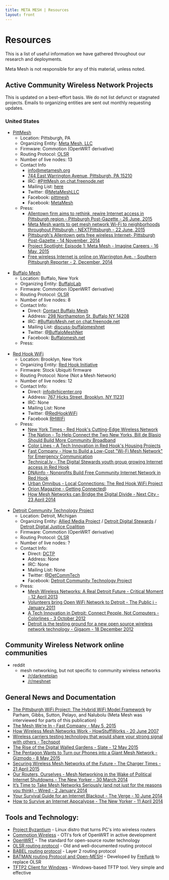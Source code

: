```yaml
---
title: META MESH | Resources
layout: front
---
```

# Resources

This is a list of useful information we have gathered throughout our research and deployments.

Meta Mesh is not responsible for any of this material, unless noted.

## Active Community Wireless Network Projects

This is updated on a best-effort basis. We do not list defunct or stagnated projects. Emails to organizing entities are sent out monthly requesting updates.

### United States

* [PittMesh](http://www.pittmesh.net)
  * Location: Pittsburgh, PA
  * Organizing Entity: [Meta Mesh, LLC](http://www.metamesh.org)
  * Firmware: Commotion (OpenWRT derivative)
  * Routing Protocol: <abbr title="Optimized Link State Routing protocol">OLSR</abbr>
  * Number of live nodes: 13
  * Contact Info
    * <info@metamesh.org>
    * [744 East Warrington Avenue, Pittsburgh, PA 15210](https://goo.gl/maps/2FsYl)
    * IRC: [#PittMesh on chat.freenode.net](irc://chat.freenode.net:6667/pittmesh)
    * Mailing List: [here](http://www.metamesh.org/contact.html)
    * Twitter: [@MetaMeshLLC](https://twitter.com/metameshllc)
    * Facebook: [pittmesh](https://www.facebook.com/pittmesh)
    * Facebook: [MetaMesh](https://www.facebook.com/metamesh)
  * Press:
    * [Allentown firm aims to rethink, rewire Internet access in Pittsburgh region - Pittsburgh Post-Gazette - 26 June, 2015](http://www.post-gazette.com/business/tech-news/2015/06/26/Allentown-firm-aims-to-rethink-rewire-Internet-access-in-region/stories/201506260151) 
    * [Meta Mesh wants to get mesh network Wi-Fi to neighborhoods throughout Pittsburgh - NEXTPittsburgh - 22 June, 2015](http://www.nextpittsburgh.com/business-tech-news/meta-mesh-wants-to-get-mesh-network-wi-fi-to-neighborhoods-throughout-pittsburgh/)
    * [Pittsburgh's Allentown gets free wireless Internet- Pittsburgh Post-Gazette - 14 November, 2014](http://www.post-gazette.com/local/city/2014/11/14/Pittsburgh-s-Allentown-gets-free-wireless-Internet/stories/201411130171)
    * [Project Spotlight: Episode 1: Meta Mesh - Imagine Careers - 16 May, 2015](https://imaginecareers.wordpress.com/2015/05/16/project-spotlight-episode-1-meta-mesh/)
    * [Free wireless Internet is online on Warrington Ave. - Southern Pittsburgh Reporter - 2, December, 2014](http://www.sopghreporter.com/story/2014/12/02/front-page/free-wireless-internet-is-online-on-warrington-ave/15061.html)
<br><br>
* [Buffalo Mesh](http://www.buffalomesh.net/)
  * Location: Buffalo, New York
  * Organizing Entity: [BuffaloLab](http://buffalolab.org)
  * Firmware: Commotion (OpenWRT derivative)
  * Routing Protocol: <abbr title="Optimized Link State Routing protocol">OLSR</abbr>
  * Number of live nodes: 8
  * Contact Info:
    * Direct: [Contact Buffalo Mesh](http://www.buffalomesh.net/contact-us)
    * Address: [298 Northampton St, Buffalo NY 14208](https://goo.gl/maps/dP6bB)
    * IRC: [#BuffaloMesh.net on chat.freenode.net](irc://chat.freenode.net:6667/BuffaloMesh.net)
    * Mailing List: [discuss-buffalomeshnet](https://groups.google.com/forum/#!forum/discuss-buffalomeshnet)
    * Twitter: [@BuffaloMeshNet](https://twitter.com/Buffalomeshnet)
    * Facebook: [Buffalomesh.net](https://www.facebook.com/Buffalomesh.net)
  * Press:
<br><br>
* [Red Hook WiFi](http://redhookwifi.org/)
  * Location: Brooklyn, New York
  * Organizing Entity: [Red Hook Initiative](http://rhicenter.org/)
  * Firmware: Stock Ubiquiti firmware
  * Routing Protocol: None (Not a Mesh Network)
  * Number of live nodes: 12
  * Contact Info:
    * Direct: <info@rhicenter.org>
    * Address: [767 Hicks Street, Brooklyn, NY 11231](https://goo.gl/ru8rry)
    * IRC: None
    * Mailing List: None
    * Twitter: [@RedHookWiFi](https://twitter.com/RedHookWiFi)
    * Facebook [RHWiFi](https://www.facebook.com/RHWiFi)
  * Press:
    * [New York Times - Red Hook's Cutting-Edge Wireless Network](http://www.nytimes.com/2014/08/24/nyregion/red-hooks-cutting-edge-wireless-network.html)
    * [The Nation - To Help Connect the Two New Yorks, Bill de Blasio Should Build More Community Broadband](http://www.thenation.com/article/177839/mayor-de-blasio-should-build-more-community-broadband#)
    * [Color Lines - A Tech Innovation in Red Hook's Housing Projects](http://www.colorlines.com/articles/tech-innovation-red-hooks-housing-projects)
    * [Fast Company - How to Build a Low-Cost "Wi-Fi Mesh Network" for Emergency Communication](https://www.fastcompany.com/3020680/how-to-build-a-low-cost-wifi-mesh-network-for-emergency-communication)
    * [Technical.ly - The Digital Stewards youth group growing Internet access in Red Hook](https://technical.ly/brooklyn/2013/10/14/digital-stewards-mesh-internet-network-red-hook/)
    * [DNAinfo - Nonprofits Build Free Community Internet Network in Red Hook](http://www.dnainfo.com/new-york/20130710/red-hook/non-profits-build-free-community-internet-network-red-hook)
    * [Urban Omnibus - Local Connections: The Red Hook WiFi Project](http://urbanomnibus.net/2013/09/local-connections-the-red-hook-wifi-project/)
    * [Orion Magazine - Getting Connected](https://orionmagazine.org/article/getting-connected/))
    * [How Mesh Networks can Bridge the Digital Divide - Next City - 23 April 2014](https://nextcity.org/daily/entry/how-mesh-networks-can-bridge-the-digital-divide)
<br><br>
* [Detroit Community Technology Project](https://www.alliedmedia.org/dctp)
  * Location: Detroit, Michigan
  * Organizing Entity: [Allied Media Project](https://www.alliedmedia.org/) / [Detroit Digital Stewards](http://detroitdigitalstewards.tumblr.com/) / [Detroit Digital Justice Coalition](http://detroitdjc.org/)
  * Firmware: Commotion (OpenWRT derivative)
  * Routing Protocol: <abbr title="Optimized Link State Routing protocol">OLSR</abbr>
  * Number of live nodes: ?
  * Contact Info:
    * Direct: [DCTP](https://www.alliedmedia.org/dctp/contact)
    * Address: None
    * IRC: None
    * Mailing List: None
    * Twitter: [@DetCommTech](https://twitter.com/DetCommTech)
    * Facebook: [Detroit Community Technology Project](https://www.facebook.com/CommunityTechnology)
  * Press:
    * [Mesh Wireless Networks: A Real Detroit Future - Critical Moment - 12 April 2013](http://critical-moment.org/2013/04/12/mesh-wireless-networks-a-real-detroit-future/)
    * [Volunteers bring Open WiFi Network to Detroit - The Public i - January 2011](http://publici.ucimc.org/?p=1342)
    * [A Tech Innovation in Detroit: Connect People, Not Computers - Colorlines - 3 October 2012](http://www.colorlines.com/articles/tech-innovation-detroit-connect-people-not-computers)
    * [Detroit is the testing ground for a new open source wireless network technology - Gigaom - 18 December 2012](https://gigaom.com/2012/12/18/detroit-is-the-testing-ground-for-a-new-open-source-wireless-network-technology/)

## Community Wireless Network online communities

* reddit
   * mesh networking, but not specific to community wireless networks
      * [/r/darknetplan](https://www.reddit.com/r/darknetplan)
      * [/r/meshnet](https://www.reddit.com/r/meshnet)

## General News and Documentation

* [The Pittsburgh WiFi Project: The Hybrid WiFi Model Framework](http://apps.pittsburghpa.gov/cis/Final_Report.pdf) by Parham, Gibbs, Sutton, Pelayo, and Nalubolu (Meta Mesh was interviewed for parts of this publication)
* [The Mesh We’re In - Fast Company  - May 5, 2015](https://www.fastcompany.com/3044686/mesh-networks-and-the-local-internet-movement)
* [How Wireless Mesh Networks Work - HowStuffWorks - 20 June 2007](http://computer.howstuffworks.com/how-wireless-mesh-networks-work.htm)
* [Wireless carriers testing technology that would share your strong signal with others - Techspot](http://www.techspot.com/news/58761-wireless-share-strong-signal.html)
* [The Rise of the Digital Walled Gardens - Slate - 12 May 2015](http://www.slate.com/articles/technology/future_tense/2015/05/micronetworks_mesh_networks_walled_gardens_are_the_internet_s_future.html)
* [The Pentagon Wants to Turn our Phones into a Giant Mesh Network - Gizmodo - 8 May 2015](http://www.gizmodo.in/news/The-Pentagon-Wants-to-Turn-Our-Phones-Into-a-Giant-Mesh-Network/articleshow/47206609.cms)
* [Securing Wireless Mesh Networks of the Future - The Charger Times - 21 April 2015](http://www.chargertimes.com/2084/science-and-technology/securing-wireless-mesh-networks-of-the-future/)
* [Our Routers, Ourselves - Mesh Networking in the Wake of Political Internet Shutdowns - The New Yorker - 30 March 2014](http://www.newyorker.com/tech/elements/our-routers-ourselves)
* [It’s Time to Take Mesh Networks Seriously (and not just for the reasons you think) - Wired - 2 January 2014 ](http://www.wired.com/2014/01/its-time-to-take-mesh-networks-seriously-and-not-just-for-the-reasons-you-think/)
* [Your Survival Guide for an Internet Blackout - The Verge - 10 June 2014](http://www.theverge.com/2014/6/10/5794406/what-do-you-do-when-the-internet-turns-off)
* [How to Survive an Internet Apocalypse - The New Yorker - 11 April 2014](http://www.newyorker.com/tech/elements/how-to-survive-an-internet-apocalypse)

## Tools and Technology:

* [Project Byzantium](http://project-byzantium.org/) - Linux distro that turns PC's into wireless routers
* [Commotion Wireless](https://commotionwireless.net/) - OTI's fork of OpenWRT in active development
* [OpenWRT](https://openwrt.org/) - The standard for open-source router technology
* [OLSR routing protocol](http://www.olsr.org/mediawiki/index.php/Main_Page) - Old and well-documented routing protocol
* [BABEL routing protocol](http://www.pps.univ-paris-diderot.fr/~jch/software/babel/) - Layer 2 routing protocol
* [BATMAN routing Protocol and Open-MESH](http://www.open-mesh.org/projects/open-mesh/wiki) - Developed by [Freifunk](http://freifunk.net/) to replace OLSR
* [TFTP2 Client for Windows](http://www.shadowsoftware.net/shadowgameworld/downloads/tftp2.exe) - Windows-based TFTP tool. Very simple and effective
